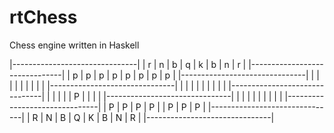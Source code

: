 rtChess
=======

Chess engine written in Haskell

|-------------------------------|
| r | n | b | q | k | b | n | r |
|-------------------------------|
| p | p | p | p | p | p | p | p |
|-------------------------------|
|   |   |   |   |   |   |   |   |
|-------------------------------|
|   |   |   |   |   |   |   |   |
|-------------------------------|
|   |   |   |   | P |   |   |   |
|-------------------------------|
|   |   |   |   |   |   |   |   |
|-------------------------------|
| P | P | P | P |   | P | P | P |
|-------------------------------|
| R | N | B | Q | K | B | N | R |
|-------------------------------|


